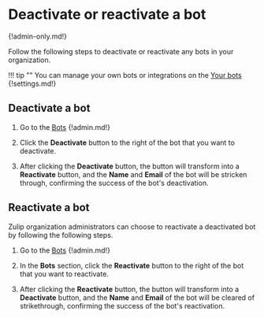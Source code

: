 # Deactivate or reactivate a bot

{!admin-only.md!}

Follow the following steps to deactivate or reactivate any bots
in your organization.

!!! tip ""
    You can manage your own bots or integrations on the
    [Your bots](/#settings/your-bots) {!settings.md!}

## Deactivate a bot

1. Go to the [Bots](/#organization/bot-list-admin)
{!admin.md!}

4. Click the **Deactivate** button to the right of the bot that you want to
deactivate.

5. After clicking the **Deactivate** button, the button will transform into a
**Reactivate** button, and the **Name** and **Email** of the bot will be
stricken through, confirming the success of the bot's deactivation.

## Reactivate a bot

Zulip organization administrators can choose to reactivate a deactivated bot by
following the following steps.

1. Go to the [Bots](/#organization/bot-list-admin)
{!admin.md!}

4. In the **Bots** section, click the **Reactivate** button to the right of the
bot that you want to reactivate.

5. After clicking the **Reactivate** button, the button will transform into a
**Deactivate** button, and the **Name** and **Email** of the bot will be cleared
of strikethrough, confirming the success of the bot's reactivation.
